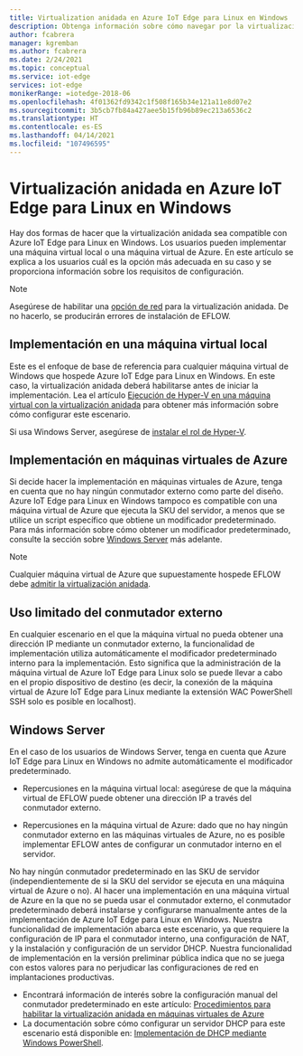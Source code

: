 ```yaml
---
title: Virtualization anidada en Azure IoT Edge para Linux en Windows | Microsoft Docs
description: Obtenga información sobre cómo navegar por la virtualización anidada en Azure IoT Edge para Linux en Windows.
author: fcabrera
manager: kgremban
ms.author: fcabrera
ms.date: 2/24/2021
ms.topic: conceptual
ms.service: iot-edge
services: iot-edge
monikerRange: =iotedge-2018-06
ms.openlocfilehash: 4f01362fd9342c1f508f165b34e121a11e8d07e2
ms.sourcegitcommit: 3b5cb7fb84a427aee5b15fb96b89ec213a6536c2
ms.translationtype: HT
ms.contentlocale: es-ES
ms.lasthandoff: 04/14/2021
ms.locfileid: "107496595"
---
```

# <a name="nested-virtualization-for-azure-iot-edge-for-linux-on-windows"></a>Virtualización anidada en Azure IoT Edge para Linux en Windows
Hay dos formas de hacer que la virtualización anidada sea compatible con Azure IoT Edge para Linux en Windows. Los usuarios pueden implementar una máquina virtual local o una máquina virtual de Azure. En este artículo se explica a los usuarios cuál es la opción más adecuada en su caso y se proporciona información sobre los requisitos de configuración.

> [!NOTE]
>
> Asegúrese de habilitar una [opción de red](/virtualization/hyper-v-on-windows/user-guide/nested-virtualization#networking-options) para la virtualización anidada. De no hacerlo, se producirán errores de instalación de EFLOW. 

## <a name="deployment-on-local-vm"></a>Implementación en una máquina virtual local
Este es el enfoque de base de referencia para cualquier máquina virtual de Windows que hospede Azure IoT Edge para Linux en Windows. En este caso, la virtualización anidada deberá habilitarse antes de iniciar la implementación. Lea el artículo [Ejecución de Hyper-V en una máquina virtual con la virtualización anidada](https://docs.microsoft.com/virtualization/hyper-v-on-windows/user-guide/nested-virtualization) para obtener más información sobre cómo configurar este escenario.

Si usa Windows Server, asegúrese de [instalar el rol de Hyper-V](https://docs.microsoft.com/windows-server/virtualization/hyper-v/get-started/install-the-hyper-v-role-on-windows-server).

## <a name="deployment-on-azure-vms"></a>Implementación en máquinas virtuales de Azure
Si decide hacer la implementación en máquinas virtuales de Azure, tenga en cuenta que no hay ningún conmutador externo como parte del diseño. Azure IoT Edge para Linux en Windows tampoco es compatible con una máquina virtual de Azure que ejecuta la SKU del servidor, a menos que se utilice un script específico que obtiene un modificador predeterminado. Para más información sobre cómo obtener un modificador predeterminado, consulte la sección sobre [Windows Server](#windows-server) más adelante. 

> [!NOTE]
>
> Cualquier máquina virtual de Azure que supuestamente hospede EFLOW debe [admitir la virtualización anidada](../virtual-machines/acu.md).


## <a name="limited-use-of-external-switch"></a>Uso limitado del conmutador externo
En cualquier escenario en el que la máquina virtual no pueda obtener una dirección IP mediante un conmutador externo, la funcionalidad de implementación utiliza automáticamente el modificador predeterminado interno para la implementación. Esto significa que la administración de la máquina virtual de Azure IoT Edge para Linux solo se puede llevar a cabo en el propio dispositivo de destino (es decir, la conexión de la máquina virtual de Azure IoT Edge para Linux mediante la extensión WAC PowerShell SSH solo es posible en localhost).

## <a name="windows-server"></a>Windows Server
En el caso de los usuarios de Windows Server, tenga en cuenta que Azure IoT Edge para Linux en Windows no admite automáticamente el modificador predeterminado.

* Repercusiones en la máquina virtual local: asegúrese de que la máquina virtual de EFLOW puede obtener una dirección IP a través del conmutador externo.

* Repercusiones en la máquina virtual de Azure: dado que no hay ningún conmutador externo en las máquinas virtuales de Azure, no es posible implementar EFLOW antes de configurar un conmutador interno en el servidor.

No hay ningún conmutador predeterminado en las SKU de servidor (independientemente de si la SKU del servidor se ejecuta en una máquina virtual de Azure o no). Al hacer una implementación en una máquina virtual de Azure en la que no se pueda usar el conmutador externo, el conmutador predeterminado deberá instalarse y configurarse manualmente antes de la implementación de Azure IoT Edge para Linux en Windows. Nuestra funcionalidad de implementación abarca este escenario, ya que requiere la configuración de IP para el conmutador interno, una configuración de NAT, y la instalación y configuración de un servidor DHCP. Nuestra funcionalidad de implementación en la versión preliminar pública indica que no se juega con estos valores para no perjudicar las configuraciones de red en implantaciones productivas.

* Encontrará información de interés sobre la configuración manual del conmutador predeterminado en este artículo: [Procedimientos para habilitar la virtualización anidada en máquinas virtuales de Azure](https://docs.microsoft.com/azure/virtual-machines/windows/nested-virtualization)
* La documentación sobre cómo configurar un servidor DHCP para este escenario está disponible en: [Implementación de DHCP mediante Windows PowerShell](https://docs.microsoft.com/windows-server/networking/technologies/dhcp/dhcp-deploy-wps).
